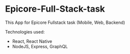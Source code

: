 # Epicore-Full-Stack-task

This App for Epicore Fullstack task (Mobile, Web, Backend)

Technologies used: 

- React, React Native
- NodeJS, Express, GraphQL


